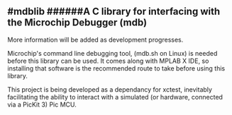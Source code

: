 #mdblib
######A C library for interfacing with the Microchip Debugger (mdb)
------

More information will be added as development progresses.

Microchip's command line debugging tool, (mdb.sh on Linux) is needed before this library can be used. It comes along with MPLAB X IDE, so installing that software is the recommended route to take before using this library.

This project is being developed as a dependancy for xctest, inevitably facilitating the ability to interact with a simulated (or hardware, connected via a PicKit 3) Pic MCU.